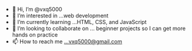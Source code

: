 - 👋 Hi, I’m @vxq5000
- 👀 I’m interested in ...web development
- 🌱 I’m currently learning ...HTML, CSS, and JavaScript
- 💞️ I’m looking to collaborate on ... beginner projects so I can get more hands on practice
- 📫 How to reach me ...vxq5000@gmail.com 

<!---
vxq5000/vxq5000 is a ✨ special ✨ repository because its `README.md` (this file) appears on your GitHub profile.
You can click the Preview link to take a look at your changes.
--->
